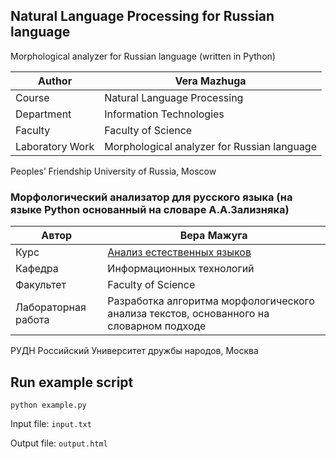 ## Natural Language Processing for Russian language
Morphological analyzer for Russian language (written in Python)

| Author          | Vera Mazhuga                                |
|-----------------|---------------------------------------------|
| Course          | Natural Language Processing                 |
| Department      | Information Technologies                    |
| Faculty         | Faculty of Science                          |
| Laboratory Work | Morphological analyzer for Russian language |

Peoples’ Friendship University of Russia, Moscow

### Морфологический анализатор для русского языка (на языке Python основанный на словаре А.А.Зализняка)

| Автор               | Вера Мажуга                                                                             |
|---------------------|-----------------------------------------------------------------------------------------|
| Курс                | [Анализ естественных языков](http://web-local.rudn.ru/web-local/prep/rj/?id=891)        |
| Кафедра             | Информационных технологий                                                               |
| Факультет           | Faculty of Science                                                                      |
| Лабораторная работа | Разработка алгоритма морфологического анализа текстов, основанного на словарном подходе |

РУДН Российский Университет дружбы народов, Москва

## Run example script

	python example.py

Input file: `input.txt`

Output file: `output.html`
